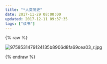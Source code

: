 ```yaml
---
title: "*人类简史"
date: 2017-11-29 08:00:00
updated: 2017-12-11 09:37:35
tags: ["读书"]
---
```

{% raw %}
<p><img src="/uploads/ueditor/image9/20171211/1512956251.jpeg" title="1512956251.jpeg" alt="9758531479124135b8906d8fa69cea03_r.jpg"/></p>
{% endraw %}
